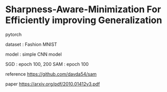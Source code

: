 # Sharpness-Aware-Minimization For Efficiently improving Generalization

pytorch

dataset : Fashion MNIST

model : simple CNN model

SGD : epoch 100, 200
SAM : epoch 100



reference https://github.com/davda54/sam

paper https://arxiv.org/pdf/2010.01412v3.pdf

